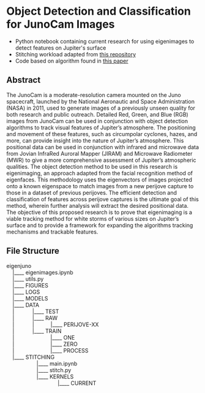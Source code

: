 # Object Detection and Classification for JunoCam Images
- Python notebook containing current research for using eigenimages to detect features on Jupiter's surface
- Stitching workload adapted from [this repository](https://github.com/cosmas-heiss/JunoCamRawImageProcessing/)
- Code based on algorithm found in [this paper](https://sites.cs.ucsb.edu/~mturk/Papers/mturk-CVPR91.pdf)

## Abstract
The JunoCam is a moderate-resolution camera mounted on the Juno spacecraft, launched by the National Aeronautic and Space Administration (NASA) in 2011, used to generate images of a previously unseen quality for both research and public outreach. Detailed Red, Green, and Blue (RGB) images from JunoCam can be used in conjunction with object detection algorithms to track visual features of Jupiter’s atmosphere. The positioning and movement of these features, such as circumpolar cyclones, hazes, and more, can provide insight into the nature of Jupiter’s atmosphere. This positional data can be used in conjunction with infrared and microwave data from Jovian InfraRed Auroral Mapper (JIRAM) and Microwave Radiometer (MWR) to give a more comprehensive assessment of Jupiter’s atmospheric qualities. The object detection method to be used in this research is eigenimaging, an approach adapted from the facial recognition method of eigenfaces. This methodology uses the eigenvectors of images projected onto a known eigenspace to match images from a new perijove capture to those in a dataset of previous perijoves. The efficient detection and classification of features across perijove captures is the ultimate goal of this method, wherein further analysis will extract the desired positional data. The objective of this proposed research is to prove that eigenimaging is a viable tracking method for white storms of various sizes on Jupiter’s surface and to provide a framework for expanding the algorithms tracking mechanisms and trackable features. 

<!-- 
## Previous Milestones
- Eigenimaging proves to be easily trainable using SVM on JunoCam images
- Contrasted images shown to be more accurate than non-contrasted
- Algorithm can detect and classify individual cropped images containing white storms with 90% accuracy
- Chopping up new images and running through divide-and-conquer pipeline
- Divide-and-conquer pipeline detects features within an image with moderate accuracy
- Test divide-and-conquer pipeline on more new images
- Add more no storm images to dataset
- Implement divide-and-conquer at multiple resolutions
- Connect features to their actual coordinates with SPICE data
- Include ability to add eigenfaces to eigenspace for newly discovered features
## Future Work
- Produce tracking results across perijoves / introduce some sort of memory capability
- Add more features to dataset 
-->

## File Structure
eigenjuno  
&nbsp;&nbsp;&nbsp;&nbsp;|____ eigenimages.ipynb  
&nbsp;&nbsp;&nbsp;&nbsp;|____ utils.py  
&nbsp;&nbsp;&nbsp;&nbsp;|____ FIGURES  
&nbsp;&nbsp;&nbsp;&nbsp;|____ LOGS  
&nbsp;&nbsp;&nbsp;&nbsp;|____ MODELS  
&nbsp;&nbsp;&nbsp;&nbsp;|____ DATA  
&nbsp;&nbsp;&nbsp;&nbsp;|&nbsp;&nbsp;&nbsp;&nbsp;&nbsp;&nbsp;&nbsp;&nbsp;&nbsp;&nbsp;&nbsp;&nbsp;|____ TEST  
&nbsp;&nbsp;&nbsp;&nbsp;|&nbsp;&nbsp;&nbsp;&nbsp;&nbsp;&nbsp;&nbsp;&nbsp;&nbsp;&nbsp;&nbsp;&nbsp;|____ RAW  
&nbsp;&nbsp;&nbsp;&nbsp;|&nbsp;&nbsp;&nbsp;&nbsp;&nbsp;&nbsp;&nbsp;&nbsp;&nbsp;&nbsp;&nbsp;&nbsp;|&nbsp;&nbsp;&nbsp;&nbsp;&nbsp;&nbsp;&nbsp;&nbsp;&nbsp;&nbsp;&nbsp;|____ PERIJOVE-XX  
&nbsp;&nbsp;&nbsp;&nbsp;|&nbsp;&nbsp;&nbsp;&nbsp;&nbsp;&nbsp;&nbsp;&nbsp;&nbsp;&nbsp;&nbsp;&nbsp;|____ TRAIN  
&nbsp;&nbsp;&nbsp;&nbsp;|&nbsp;&nbsp;&nbsp;&nbsp;&nbsp;&nbsp;&nbsp;&nbsp;&nbsp;&nbsp;&nbsp;&nbsp;&nbsp;&nbsp;&nbsp;&nbsp;&nbsp;&nbsp;&nbsp;&nbsp;&nbsp;&nbsp;&nbsp;&nbsp;|____ ONE  
&nbsp;&nbsp;&nbsp;&nbsp;|&nbsp;&nbsp;&nbsp;&nbsp;&nbsp;&nbsp;&nbsp;&nbsp;&nbsp;&nbsp;&nbsp;&nbsp;&nbsp;&nbsp;&nbsp;&nbsp;&nbsp;&nbsp;&nbsp;&nbsp;&nbsp;&nbsp;&nbsp;&nbsp;|____ ZERO  
&nbsp;&nbsp;&nbsp;&nbsp;|&nbsp;&nbsp;&nbsp;&nbsp;&nbsp;&nbsp;&nbsp;&nbsp;&nbsp;&nbsp;&nbsp;&nbsp;&nbsp;&nbsp;&nbsp;&nbsp;&nbsp;&nbsp;&nbsp;&nbsp;&nbsp;&nbsp;&nbsp;&nbsp;|____ PROCESS  
&nbsp;&nbsp;&nbsp;&nbsp;|____ STITCHING  
&nbsp;&nbsp;&nbsp;&nbsp;&nbsp;&nbsp;&nbsp;&nbsp;&nbsp;&nbsp;&nbsp;&nbsp;&nbsp;&nbsp;&nbsp;&nbsp;&nbsp;&nbsp;&nbsp;&nbsp;|____ main.ipynb  
&nbsp;&nbsp;&nbsp;&nbsp;&nbsp;&nbsp;&nbsp;&nbsp;&nbsp;&nbsp;&nbsp;&nbsp;&nbsp;&nbsp;&nbsp;&nbsp;&nbsp;&nbsp;&nbsp;&nbsp;|____ stitch.py  
&nbsp;&nbsp;&nbsp;&nbsp;&nbsp;&nbsp;&nbsp;&nbsp;&nbsp;&nbsp;&nbsp;&nbsp;&nbsp;&nbsp;&nbsp;&nbsp;&nbsp;&nbsp;&nbsp;&nbsp;|____ KERNELS  
&nbsp;&nbsp;&nbsp;&nbsp;&nbsp;&nbsp;&nbsp;&nbsp;&nbsp;&nbsp;&nbsp;&nbsp;&nbsp;&nbsp;&nbsp;&nbsp;&nbsp;&nbsp;&nbsp;&nbsp;&nbsp;&nbsp;&nbsp;&nbsp;&nbsp;&nbsp;&nbsp;&nbsp;&nbsp;&nbsp;&nbsp;&nbsp;&nbsp;&nbsp;|____ CURRENT  

